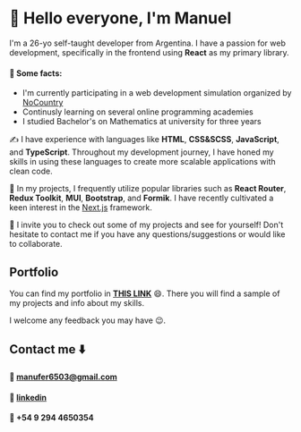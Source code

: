 # 👋 Hello everyone, I'm Manuel

I'm a 26-yo self-taught developer from Argentina. I have a passion for web development, specifically in the frontend using **React** as my primary library.

#### 🧠 Some facts:
- I'm currently participating in a web development simulation organized by [NoCountry](https://www.nocountry.tech/)
- Continusly learning on several online programming academies
- I studied Bachelor's on Mathematics at university for three years

✍️ I have experience with languages like **HTML**, **CSS&SCSS**, **JavaScript**, and **TypeScript**. Throughout my development journey, I have honed my skills in using these languages to create more scalable applications with clean code.

📕 In my projects, I frequently utilize popular libraries such as **React Router**, **Redux Toolkit**, **MUI**, **Bootstrap**, and **Formik**.
I have recently cultivated a keen interest in the [Next.js](https://nextjs.org/) framework.

👀 I invite you to check out some of my projects and see for yourself! Don't hesitate to contact me if you have any questions/suggestions or would like to collaborate.

## Portfolio
You can find my portfolio in **[THIS LINK](https://manuelffernandez.netlify.app/)** :smile:. There you will find a sample of my projects and info about my skills.

I welcome any feedback you may have :wink:.

## Contact me :arrow_down:
#### 📧 [manufer6503@gmail.com](mailto:manufer6503@gmail.com)
#### 🔗 [linkedin](https://www.linkedin.com/in/manuelffernandez/)
#### 📱 +54 9 294 4650354




<!--
**manuelffernandez/manuelffernandez** is a ✨ _special_ ✨ repository because its `README.md` (this file) appears on your GitHub profile.

Here are some ideas to get you started:

- 🔭 I’m currently working on ...
- 🌱 I’m currently learning ...
- 👯 I’m looking to collaborate on ...
- 🤔 I’m looking for help with ...
- 💬 Ask me about ...
- 📫 How to reach me: ...
- 😄 Pronouns: ...
- ⚡ Fun fact: ...
-->
